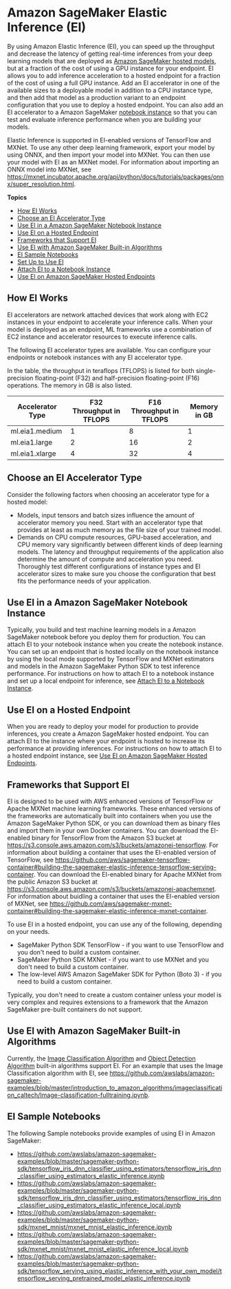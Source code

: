 # Amazon SageMaker Elastic Inference \(EI\)<a name="ei"></a>

By using Amazon Elastic Inference \(EI\), you can speed up the throughput and decrease the latency of getting real\-time inferences from your deep learning models that are deployed as [Amazon SageMaker hosted models](https://docs.aws.amazon.com/sagemaker/latest/dg/how-it-works-hosting.html), but at a fraction of the cost of using a GPU instance for your endpoint\. EI allows you to add inference acceleration to a hosted endpoint for a fraction of the cost of using a full GPU instance\. Add an EI accelerator in one of the available sizes to a deployable model in addition to a CPU instance type, and then add that model as a production variant to an endpoint configuration that you use to deploy a hosted endpoint\. You can also add an EI accelerator to a Amazon SageMaker [notebook instance](https://docs.aws.amazon.com/sagemaker/latest/dg/nbi.html) so that you can test and evaluate inference performance when you are building your models\. 

Elastic Inference is supported in EI\-enabled versions of TensorFlow and MXNet\. To use any other deep learning framework, export your model by using ONNX, and then import your model into MXNet\. You can then use your model with EI as an MXNet model\. For information about importing an ONNX model into MXNet, see [https://mxnet\.incubator\.apache\.org/api/python/docs/tutorials/packages/onnx/super\_resolution\.html](https://mxnet.incubator.apache.org/api/python/docs/tutorials/packages/onnx/super_resolution.html)\.

**Topics**
+ [How EI Works](#ei-how-it-works)
+ [Choose an EI Accelerator Type](#ei-choose-type)
+ [Use EI in a Amazon SageMaker Notebook Instance](#ei-intro-notebook)
+ [Use EI on a Hosted Endpoint](#ei-intro-endpoint)
+ [Frameworks that Support EI](#ei-supported-frameworks)
+ [Use EI with Amazon SageMaker Built\-in Algorithms](#ei-built-in)
+ [EI Sample Notebooks](#ei-intro-sample-nb)
+ [Set Up to Use EI](ei-setup.md)
+ [Attach EI to a Notebook Instance](ei-notebook-instance.md)
+ [Use EI on Amazon SageMaker Hosted Endpoints](ei-endpoints.md)

## How EI Works<a name="ei-how-it-works"></a>

EI accelerators are network attached devices that work along with EC2 instances in your endpoint to accelerate your inference calls\. When your model is deployed as an endpoint, ML frameworks use a combination of EC2 instance and accelerator resources to execute inference calls\.

The following EI accelerator types are available\. You can configure your endpoints or notebook instances with any EI accelerator type\.

In the table, the throughput in teraflops \(TFLOPS\) is listed for both single\-precision floating\-point \(F32\) and half\-precision floating\-point \(F16\) operations\. The memory in GB is also listed\.


| Accelerator Type | F32 Throughput in TFLOPS | F16 Throughput in TFLOPS | Memory in GB | 
| --- | --- | --- | --- | 
| ml\.eia1\.medium | 1 | 8 | 1 | 
| ml\.eia1\.large | 2 | 16 | 2 | 
| ml\.eia1\.xlarge | 4 | 32 | 4 | 

## Choose an EI Accelerator Type<a name="ei-choose-type"></a>

Consider the following factors when choosing an accelerator type for a hosted model:
+ Models, input tensors and batch sizes influence the amount of accelerator memory you need\. Start with an accelerator type that provides at least as much memory as the file size of your trained model\.
+ Demands on CPU compute resources, GPU\-based acceleration, and CPU memory vary significantly between different kinds of deep learning models\. The latency and throughput requirements of the application also determine the amount of compute and acceleration you need\. Thoroughly test different configurations of instance types and EI accelerator sizes to make sure you choose the configuration that best fits the performance needs of your application\.

## Use EI in a Amazon SageMaker Notebook Instance<a name="ei-intro-notebook"></a>

Typically, you build and test machine learning models in a Amazon SageMaker notebook before you deploy them for production\. You can attach EI to your notebook instance when you create the notebook instance\. You can set up an endpoint that is hosted locally on the notebook instance by using the local mode supported by TensorFlow and MXNet estimators and models in the Amazon SageMaker Python SDK to test inference performance\. For instructions on how to attach EI to a notebook instance and set up a local endpoint for inference, see [Attach EI to a Notebook Instance](ei-notebook-instance.md)\.

## Use EI on a Hosted Endpoint<a name="ei-intro-endpoint"></a>

When you are ready to deploy your model for production to provide inferences, you create a Amazon SageMaker hosted endpoint\. You can attach EI to the instance where your endpoint is hosted to increase its performance at providing inferences\. For instructions on how to attach EI to a hosted endpoint instance, see [Use EI on Amazon SageMaker Hosted Endpoints](ei-endpoints.md)\.

## Frameworks that Support EI<a name="ei-supported-frameworks"></a>

EI is designed to be used with AWS enhanced versions of TensorFlow or Apache MXNet machine learning frameworks\. These enhanced versions of the frameworks are automatically built into containers when you use the Amazon SageMaker Python SDK, or you can download them as binary files and import them in your own Docker containers\. You can download the EI\-enabled binary for TensorFlow from the Amazon S3 bucket at [ https://s3\.console\.aws\.amazon\.com/s3/buckets/amazonei\-tensorflow](                 https://s3.console.aws.amazon.com/s3/buckets/amazonei-tensorflow)\. For information about building a container that uses the EI\-enabled version of TensorFlow, see [https://github\.com/aws/sagemaker\-tensorflow\-container\#building\-the\-sagemaker\-elastic\-inference\-tensorflow\-serving\-container](https://github.com/aws/sagemaker-tensorflow-container#building-the-sagemaker-elastic-inference-tensorflow-serving-container)\. You can download the EI\-enabled binary for Apache MXNet from the public Amazon S3 bucket at [https://s3\.console\.aws\.amazon\.com/s3/buckets/amazonei\-apachemxnet](https://s3.console.aws.amazon.com/s3/buckets/amazonei-apachemxnet)\. For information about buidling a container that uses the EI\-enabled version of MXNet, see [https://github\.com/aws/sagemaker\-mxnet\-container\#building\-the\-sagemaker\-elastic\-inference\-mxnet\-container](https://github.com/aws/sagemaker-mxnet-container#building-the-sagemaker-elastic-inference-mxnet-container)\.

To use EI in a hosted endpoint, you can use any of the following, depending on your needs\.
+ SageMaker Python SDK TensorFlow \- if you want to use TensorFlow and you don't need to build a custom container\.
+ SageMaker Python SDK MXNet \- if you want to use MXNet and you don't need to build a custom container\.
+ The low\-level AWS Amazon SageMaker SDK for Python \(Boto 3\) \- if you need to build a custom container\.

Typically, you don't need to create a custom container unless your model is very complex and requires extensions to a framework that the Amazon SageMaker pre\-built containers do not support\.

## Use EI with Amazon SageMaker Built\-in Algorithms<a name="ei-built-in"></a>

Currently, the [Image Classification Algorithm](image-classification.md) and [Object Detection Algorithm](object-detection.md) built\-in algorithms support EI\. For an example that uses the Image Classification algorithm with EI, see [https://github\.com/awslabs/amazon\-sagemaker\-examples/blob/master/introduction\_to\_amazon\_algorithms/imageclassification\_caltech/Image\-classification\-fulltraining\.ipynb](https://github.com/awslabs/amazon-sagemaker-examples/blob/master/introduction_to_amazon_algorithms/imageclassification_caltech/Image-classification-fulltraining.ipynb)\.

## EI Sample Notebooks<a name="ei-intro-sample-nb"></a>

The following Sample notebooks provide examples of using EI in Amazon SageMaker:
+ [https://github\.com/awslabs/amazon\-sagemaker\-examples/blob/master/sagemaker\-python\-sdk/tensorflow\_iris\_dnn\_classifier\_using\_estimators/tensorflow\_iris\_dnn\_classifier\_using\_estimators\_elastic\_inference\.ipynb ](https://github.com/awslabs/amazon-sagemaker-examples/blob/master/sagemaker-python-sdk/tensorflow_iris_dnn_classifier_using_estimators/tensorflow_iris_dnn_classifier_using_estimators_elastic_inference.ipynb) 
+  [https://github\.com/awslabs/amazon\-sagemaker\-examples/blob/master/sagemaker\-python\-sdk/tensorflow\_iris\_dnn\_classifier\_using\_estimators/tensorflow\_iris\_dnn\_classifier\_using\_estimators\_elastic\_inference\_local\.ipynb ](https://github.com/awslabs/amazon-sagemaker-examples/blob/master/sagemaker-python-sdk/tensorflow_iris_dnn_classifier_using_estimators/tensorflow_iris_dnn_classifier_using_estimators_elastic_inference_local.ipynb) 
+ [https://github\.com/awslabs/amazon\-sagemaker\-examples/blob/master/sagemaker\-python\-sdk/mxnet\_mnist/mxnet\_mnist\_elastic\_inference\.ipynb ](https://github.com/awslabs/amazon-sagemaker-examples/blob/master/sagemaker-python-sdk/mxnet_mnist/mxnet_mnist_elastic_inference.ipynb)
+ [https://github\.com/awslabs/amazon\-sagemaker\-examples/blob/master/sagemaker\-python\-sdk/mxnet\_mnist/mxnet\_mnist\_elastic\_inference\_local\.ipynb ](https://github.com/awslabs/amazon-sagemaker-examples/blob/master/sagemaker-python-sdk/mxnet_mnist/mxnet_mnist_elastic_inference_local.ipynb) 
+ [https://github\.com/awslabs/amazon\-sagemaker\-examples/blob/master/sagemaker\-python\-sdk/tensorflow\_serving\_using\_elastic\_inference\_with\_your\_own\_model/tensorflow\_serving\_pretrained\_model\_elastic\_inference\.ipynb](https://github.com/awslabs/amazon-sagemaker-examples/blob/master/sagemaker-python-sdk/tensorflow_serving_using_elastic_inference_with_your_own_model/tensorflow_serving_pretrained_model_elastic_inference.ipynb)
